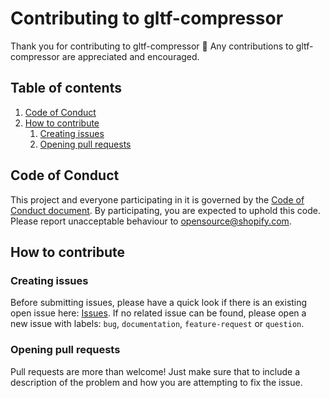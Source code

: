 # Contributing to gltf-compressor

Thank you for contributing to gltf-compressor :tada: Any contributions to gltf-compressor are appreciated and encouraged.

## Table of contents

1. [Code of Conduct](#code-of-conduct)
2. [How to contribute](#how-to-contribute)
   1. [Creating issues](#creating-issues)
   2. [Opening pull requests](#opening-pull-requests)

## Code of Conduct

This project and everyone participating in it is governed by the [Code of Conduct
document](https://github.com/Shopify/gltf-compressor/blob/main/CODE_OF_CONDUCT.md).
By participating, you are expected to uphold this code. Please report unacceptable behaviour to opensource@shopify.com.

## How to contribute

### Creating issues

Before submitting issues, please have a quick look if there is an existing open issue here: [Issues](https://github.com/Shopify/gltf-compressor/issues). If no
related issue can be found, please open a new issue with labels: `bug`, `documentation`, `feature-request` or `question`.

### Opening pull requests

Pull requests are more than welcome! Just make sure that to include a description of the problem and how you are attempting to fix the issue.
